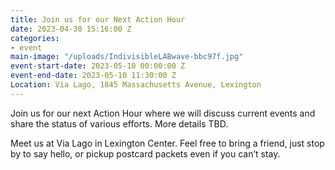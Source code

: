 ```yaml
---
title: Join us for our Next Action Hour
date: 2023-04-30 15:16:00 Z
categories:
- event
main-image: "/uploads/IndivisibleLABwave-bbc97f.jpg"
event-start-date: 2023-05-10 00:00:00 Z
event-end-date: 2023-05-10 11:30:00 Z
Location: Via Lago, 1845 Massachusetts Avenue, Lexington
---
```


Join us for our next Action Hour where we will discuss current events and share the status of various efforts. More details TBD.

Meet us at Via Lago in Lexington Center. Feel free to bring a friend, just stop by to say hello, or pickup postcard packets even if you can’t stay. 
